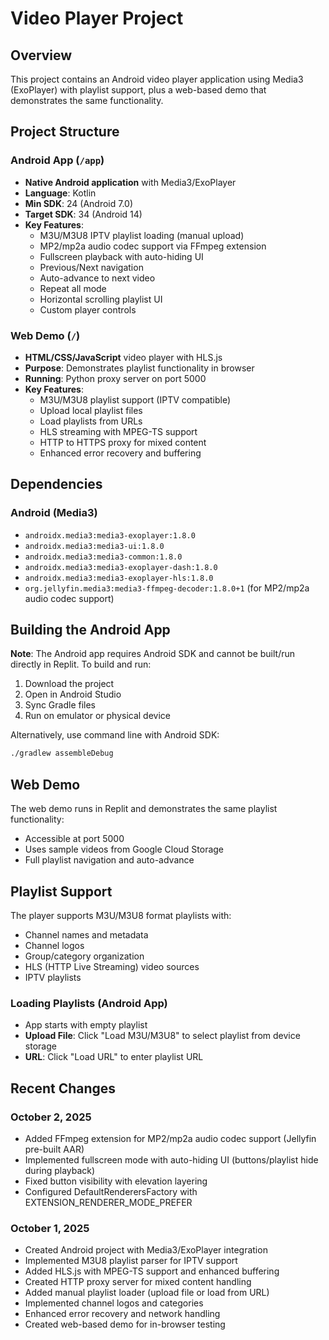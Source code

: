 # Video Player Project

## Overview
This project contains an Android video player application using Media3 (ExoPlayer) with playlist support, plus a web-based demo that demonstrates the same functionality.

## Project Structure

### Android App (`/app`)
- **Native Android application** with Media3/ExoPlayer
- **Language**: Kotlin
- **Min SDK**: 24 (Android 7.0)
- **Target SDK**: 34 (Android 14)
- **Key Features**:
  - M3U/M3U8 IPTV playlist loading (manual upload)
  - MP2/mp2a audio codec support via FFmpeg extension
  - Fullscreen playback with auto-hiding UI
  - Previous/Next navigation
  - Auto-advance to next video
  - Repeat all mode
  - Horizontal scrolling playlist UI
  - Custom player controls

### Web Demo (`/`)
- **HTML/CSS/JavaScript** video player with HLS.js
- **Purpose**: Demonstrates playlist functionality in browser
- **Running**: Python proxy server on port 5000
- **Key Features**:
  - M3U/M3U8 playlist support (IPTV compatible)
  - Upload local playlist files
  - Load playlists from URLs
  - HLS streaming with MPEG-TS support
  - HTTP to HTTPS proxy for mixed content
  - Enhanced error recovery and buffering

## Dependencies

### Android (Media3)
- `androidx.media3:media3-exoplayer:1.8.0`
- `androidx.media3:media3-ui:1.8.0`
- `androidx.media3:media3-common:1.8.0`
- `androidx.media3:media3-exoplayer-dash:1.8.0`
- `androidx.media3:media3-exoplayer-hls:1.8.0`
- `org.jellyfin.media3:media3-ffmpeg-decoder:1.8.0+1` (for MP2/mp2a audio codec support)

## Building the Android App

**Note**: The Android app requires Android SDK and cannot be built/run directly in Replit. To build and run:

1. Download the project
2. Open in Android Studio
3. Sync Gradle files
4. Run on emulator or physical device

Alternatively, use command line with Android SDK:
```bash
./gradlew assembleDebug
```

## Web Demo

The web demo runs in Replit and demonstrates the same playlist functionality:
- Accessible at port 5000
- Uses sample videos from Google Cloud Storage
- Full playlist navigation and auto-advance

## Playlist Support

The player supports M3U/M3U8 format playlists with:
- Channel names and metadata
- Channel logos
- Group/category organization
- HLS (HTTP Live Streaming) video sources
- IPTV playlists

### Loading Playlists (Android App)
- App starts with empty playlist
- **Upload File**: Click "Load M3U/M3U8" to select playlist from device storage
- **URL**: Click "Load URL" to enter playlist URL

## Recent Changes

### October 2, 2025
- Added FFmpeg extension for MP2/mp2a audio codec support (Jellyfin pre-built AAR)
- Implemented fullscreen mode with auto-hiding UI (buttons/playlist hide during playback)
- Fixed button visibility with elevation layering
- Configured DefaultRenderersFactory with EXTENSION_RENDERER_MODE_PREFER

### October 1, 2025
- Created Android project with Media3/ExoPlayer integration
- Implemented M3U8 playlist parser for IPTV support
- Added HLS.js with MPEG-TS support and enhanced buffering
- Created HTTP proxy server for mixed content handling
- Added manual playlist loader (upload file or load from URL)
- Implemented channel logos and categories
- Enhanced error recovery and network handling
- Created web-based demo for in-browser testing
